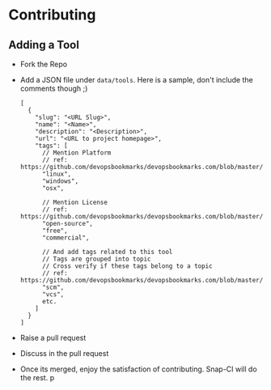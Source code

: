# Contributing

## Adding a Tool

* Fork the Repo
* Add a JSON file under `data/tools`. Here is a sample, don't include the comments though ;)

    ```
    [
      {
        "slug": "<URL Slug>",
        "name": "<Name>",
        "description": "<Description>",
        "url": "<URL to project homepage>",
        "tags": [
          // Mention Platform
          // ref: https://github.com/devopsbookmarks/devopsbookmarks.com/blob/master/data/platforms.json
          "linux",
          "windows",
          "osx",

          // Mention License
          // ref: https://github.com/devopsbookmarks/devopsbookmarks.com/blob/master/data/licenses.json
          "open-source",
          "free",
          "commercial",
          
          // And add tags related to this tool
          // Tags are grouped into topic
          // Cross verify if these tags belong to a topic
          // ref: https://github.com/devopsbookmarks/devopsbookmarks.com/blob/master/data/topics.json
          "scm",
          "vcs",
          etc.
        ]
      }
    ]
    ```
* Raise a pull request
* Discuss in the pull request
* Once its merged, enjoy the satisfaction of contributing. Snap-CI will do the rest.
p
